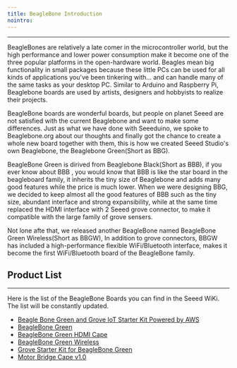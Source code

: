 ```yaml
---
title: BeagleBone Introduction
nointro:
---
```


---
BeagleBones are relatively a late comer in the microcontroller world, but the high performance and lower power consumption make it become one of the three popular platforms in the open-hardware world. Beagles mean big functionality in small packages because these little PCs can be used for all kinds of applications you've been tinkering with... and can handle many of the same tasks as your desktop PC. Similar to Arduino and Raspberry Pi, Beaglebone boards are used by artists, designers and hobbyists to realize their projects.

BeagleBone boards are wonderful boards, but people on planet Seeed are not satisfied with the current Beaglebone and want to make some differences. Just as what we have done with Seeeduino, we spoke to Beaglebone.org about our thoughts and finally got the chance to create a whole new board together with them, this is how we created Seeed Studio's own Beaglebone, the Beaglebone Green(Short as BBG).

BeagleBone Green is dirived from Beaglebone Black(Short as BBB), if you ever know about BBB , you would know that BBB is like the star board in the beagleboard family, it inherits the tiny size of Beaglebone and adds many good features while the price is much lower. When we were designing BBG, we decided to keep almost all the good features of BBB such as the tiny size, abundant interface and strong expansibility, while at the same time replaced the HDMI interface with 2 Seeed grove connector, to make it compatible with the large family of grove sensers.

Not lone afte that, we released another BeagleBone named BeagleBone Green Wireless(Short as BBGW), In addition to grove connectors, BBGW has included a high-performance flexible WiFi/Bluetooth interface, makes it become the first WiFi/Bluetooth board of the BeagleBone family.


## Product  List
---
Here is the list of the BeagleBone Boards you can find in the Seeed WiKi. The list will be constantly updated.

- [Beagle Bone Green and Grove IoT Starter Kit Powered by AWS](/Beagle_Bone_Green_and_Grove_IoT_Starter_Kit_Powered_by_AWS/)
- [BeagleBone Green](/BeagleBone_Green/)
- [BeagleBone Green HDMI Cape](/BeagleBone_Green_HDMI_Cape/)
- [BeagleBone Green Wireless](/BeagleBone_Green_Wireless/)
- [Grove Starter Kit for BeagleBone Green](/Grove_Starter_Kit_for_BeagleBone_Green/)
- [Motor Bridge Cape v1.0](/Motor_Bridge_Cape_v1.0/)

